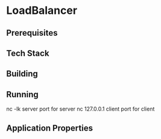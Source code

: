 # LoadBalancer

## Prerequisites 

## Tech Stack

## Building

## Running
nc -lk server port for server
nc 127.0.0.1 client port for client
## Application Properties